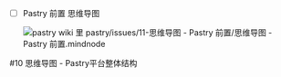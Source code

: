 * [ ] Pastry 前置 思维导图

    ![pastry wiki 里 pastry/issues/11-思维导图 - Pastry 前置/思维导图 - Pastry 前置.mindnode](https://pastryteam.github.io/pastry/issues/0-images/11/11-1.png)

#10 思维导图 - Pastry平台整体结构
